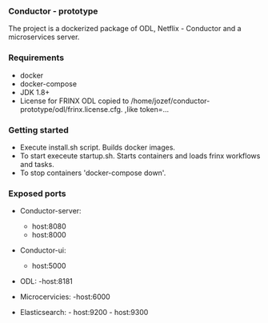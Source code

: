### Conductor - prototype
The project is a dockerized package of ODL, Netflix - Conductor and a microservices server.

### Requirements
* docker
* docker-compose
* JDK 1.8+
* License for FRINX ODL copied to /home/jozef/conductor-prototype/odl/frinx.license.cfg. ,like token=...

### Getting started
* Execute install.sh script. Builds docker images.
* To start execeute startup.sh. Starts containers and loads frinx workflows and tasks.
* To stop containers 'docker-compose down'.

### Exposed ports
* Conductor-server: 
	- host:8080
	- host:8000

* Conductor-ui: 
	- host:5000

* ODL: 
	-host:8181

* Microcervicies: 
	-host:6000

* Elasticsearch:
      - host:9200
      - host:9300
